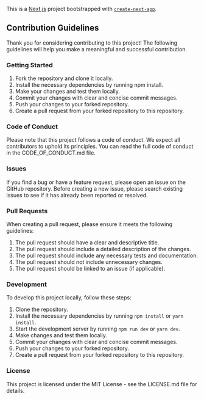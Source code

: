 This is a [Next.js](https://nextjs.org/) project bootstrapped with [`create-next-app`](https://github.com/vercel/next.js/tree/canary/packages/create-next-app).

## Contribution Guidelines

Thank you for considering contributing to this project! The following guidelines will help you make a meaningful and successful contribution.

### Getting Started

1. Fork the repository and clone it locally.
2. Install the necessary dependencies by running npm install.
3. Make your changes and test them locally.
4. Commit your changes with clear and concise commit messages.
5. Push your changes to your forked repository.
6. Create a pull request from your forked repository to this repository.

### Code of Conduct

Please note that this project follows a code of conduct. We expect all contributors to uphold its principles. You can read the full code of conduct in the CODE_OF_CONDUCT.md file.

### Issues

If you find a bug or have a feature request, please open an issue on the GitHub repository. Before creating a new issue, please search existing issues to see if it has already been reported or resolved.

### Pull Requests

When creating a pull request, please ensure it meets the following guidelines:

1. The pull request should have a clear and descriptive title.
2. The pull request should include a detailed description of the changes.
3. The pull request should include any necessary tests and documentation.
4. The pull request should not include unnecessary changes.
5. The pull request should be linked to an issue (if applicable).

### Development

To develop this project locally, follow these steps:

1. Clone the repository.
2. Install the necessary dependencies by running ```npm install``` or ```yarn install```.
3. Start the development server by running ```npm run dev``` or ```yarn dev```.
4. Make changes and test them locally.
5. Commit your changes with clear and concise commit messages.
6. Push your changes to your forked repository.
7. Create a pull request from your forked repository to this repository.

### License

This project is licensed under the MIT License - see the LICENSE.md file for details.

